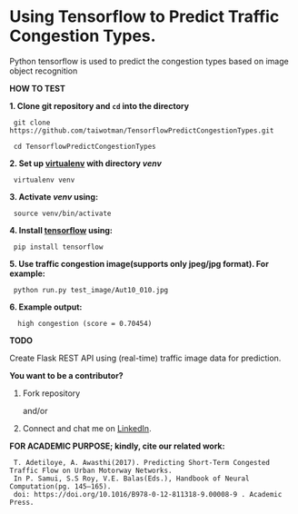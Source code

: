 # Using Tensorflow to Predict Traffic Congestion Types.
Python tensorflow is used to predict the congestion types based on image object recognition

**HOW TO TEST**

**1. Clone git repository and `cd` into the directory**

     git clone https://github.com/taiwotman/TensorflowPredictCongestionTypes.git
     
     cd TensorflowPredictCongestionTypes

**2. Set up [virtualenv](https://virtualenv.pypa.io/en/stable/) with directory _venv_** 

     virtualenv venv

**3. Activate _venv_ using:**

     source venv/bin/activate

**4. Install [tensorflow](https://www.tensorflow.org/install/) using:**

     pip install tensorflow

**5. Use  traffic congestion image(supports only jpeg/jpg format). For example:**

     python run.py test_image/Aut10_010.jpg
     
**6. Example output:**

      high congestion (score = 0.70454)

**TODO**

Create Flask REST API using (real-time) traffic image  data for prediction.

**You want to be a contributor?** 
1. Fork repository

     and/or

2. Connect and chat me on [LinkedIn](https://www.linkedin.com/in/taiwo-o-adetiloye-505a8023/).

**FOR ACADEMIC PURPOSE; kindly, cite our related work:**

     T. Adetiloye, A. Awasthi(2017). Predicting Short-Term Congested Traffic Flow on Urban Motorway Networks. 
     In P. Samui, S.S Roy, V.E. Balas(Eds.), Handbook of Neural Computation(pg. 145–165).
     doi: https://doi.org/10.1016/B978-0-12-811318-9.00008-9 . Academic Press.



